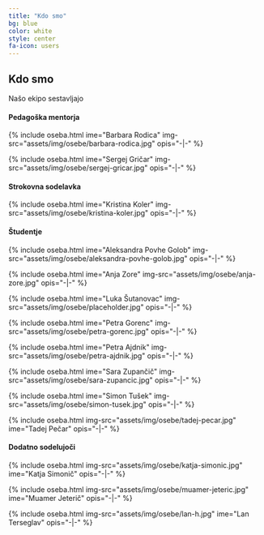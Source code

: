 ```yaml
---
title: "Kdo smo"
bg: blue
color: white
style: center
fa-icon: users
---
```


## Kdo smo

Našo ekipo sestavljajo

#### Pedagoška mentorja

{%  include oseba.html
    ime="Barbara Rodica"
    img-src="assets/img/osebe/barbara-rodica.jpg"
    opis="-|-"
%}

{%  include oseba.html
    ime="Sergej Gričar"
    img-src="assets/img/osebe/sergej-gricar.jpg"
    opis="-|-"
%}

#### Strokovna sodelavka


{%  include oseba.html
    ime="Kristina Koler"
    img-src="assets/img/osebe/kristina-koler.jpg"
    opis="-|-"
%}

#### Študentje

{%  include oseba.html
    ime="Aleksandra Povhe Golob"
    img-src="assets/img/osebe/aleksandra-povhe-golob.jpg"
    opis="-|-"
%}

{%  include oseba.html
    ime="Anja Zore"
    img-src="assets/img/osebe/anja-zore.jpg"
    opis="-|-"
%}

{%  include oseba.html
    ime="Luka Šutanovac"
    img-src="assets/img/osebe/placeholder.jpg"
    opis="-|-"
%}

{%  include oseba.html
    ime="Petra Gorenc"
    img-src="assets/img/osebe/petra-gorenc.jpg"
    opis="-|-"
%}

{%  include oseba.html
    ime="Petra Ajdnik"
    img-src="assets/img/osebe/petra-ajdnik.jpg"
    opis="-|-"
%}

{%  include oseba.html
    ime="Sara Zupančič"
    img-src="assets/img/osebe/sara-zupancic.jpg"
    opis="-|-"
%}

{%  include oseba.html
    ime="Simon Tušek"
    img-src="assets/img/osebe/simon-tusek.jpg"
    opis="-|-"
%}

{%  include oseba.html img-src="assets/img/osebe/tadej-pecar.jpg"
    ime="Tadej Pečar"
    opis="-|-"
%}

#### Dodatno sodelujoči

{%  include oseba.html img-src="assets/img/osebe/katja-simonic.jpg"
    ime="Katja Simonič"
    opis="-|-"
%}

{%  include oseba.html img-src="assets/img/osebe/muamer-jeteric.jpg"
    ime="Muamer Jeterič"
    opis="-|-"
%}

{%  include oseba.html img-src="assets/img/osebe/lan-h.jpg"
    ime="Lan Terseglav"
    opis="-|-"
%}
